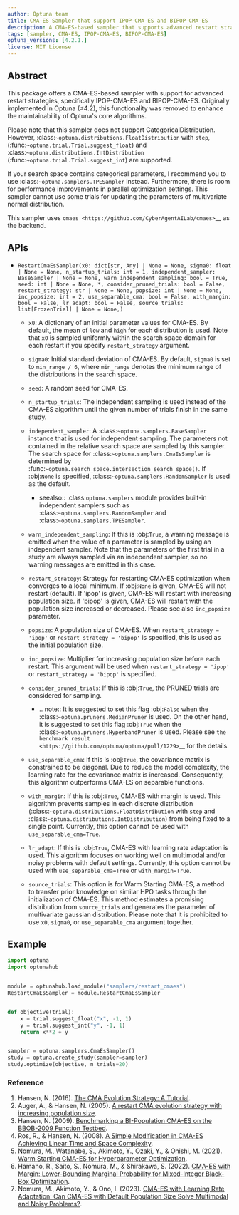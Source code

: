 ```yaml
---
author: Optuna team
title: CMA-ES Sampler that support IPOP-CMA-ES and BIPOP-CMA-ES
description: A CMA-ES-based sampler that supports advanced restart strategies, IPOP-CMA-ES and BIPOP-CMA-ES.
tags: [sampler, CMA-ES, IPOP-CMA-ES, BIPOP-CMA-ES]
optuna_versions: [4.2.1.]
license: MIT License
---
```


## Abstract

This package offers a CMA-ES-based sampler with support for advanced restart strategies, specifically IPOP-CMA-ES and BIPOP-CMA-ES. Originally implemented in Optuna (≤4.2), this functionality was removed to enhance the maintainability of Optuna's core algorithms.

Please note that this sampler does not support CategoricalDistribution. However, :class:`~optuna.distributions.FloatDistribution` with `step`, (:func:`~optuna.trial.Trial.suggest_float`) and :class:`~optuna.distributions.IntDistribution` (:func:`~optuna.trial.Trial.suggest_int`) are supported.

If your search space contains categorical parameters, I recommend you to use :class:`~optuna.samplers.TPESampler` instead. Furthermore, there is room for performance improvements in parallel optimization settings. This sampler cannot use some trials for updating the parameters of multivariate normal distribution.

This sampler uses `cmaes <https://github.com/CyberAgentAILab/cmaes>`\_\_ as the backend.

## APIs

- `RestartCmaEsSampler(x0: dict[str, Any] | None = None, sigma0: float | None = None, n_startup_trials: int = 1, independent_sampler: BaseSampler | None = None, warn_independent_sampling: bool = True, seed: int | None = None, *, consider_pruned_trials: bool = False, restart_strategy: str | None = None, popsize: int | None = None, inc_popsize: int = 2, use_separable_cma: bool = False, with_margin: bool = False, lr_adapt: bool = False, source_trials: list[FrozenTrial] | None = None,)`
  - `x0`: A dictionary of an initial parameter values for CMA-ES. By default, the mean of `low` and `high` for each distribution is used. Note that `x0` is sampled uniformly within the search space domain for each restart if you specify `restart_strategy` argument.

  - `sigma0`: Initial standard deviation of CMA-ES. By default, `sigma0` is set to `min_range / 6`, where `min_range` denotes the minimum range of the distributions in the search space.

  - `seed`: A random seed for CMA-ES.

  - `n_startup_trials`: The independent sampling is used instead of the CMA-ES algorithm until the given number of trials finish in the same study.

  - `independent_sampler`: A :class:`~optuna.samplers.BaseSampler` instance that is used for independent sampling. The parameters not contained in the relative search space are sampled by this sampler. The search space for :class:`~optuna.samplers.CmaEsSampler` is determined by :func:`~optuna.search_space.intersection_search_space()`. If :obj:`None` is specified, :class:`~optuna.samplers.RandomSampler` is used as the default.

    - seealso::
      :class:`optuna.samplers` module provides built-in independent samplers such as :class:`~optuna.samplers.RandomSampler` and :class:`~optuna.samplers.TPESampler`.

  - `warn_independent_sampling`: If this is :obj:`True`, a warning message is emitted when the value of a parameter is sampled by using an independent sampler. Note that the parameters of the first trial in a study are always sampled via an independent sampler, so no warning messages are emitted in this case.

  - `restart_strategy`: Strategy for restarting CMA-ES optimization when converges to a local minimum. If :obj:`None` is given, CMA-ES will not restart (default). If 'ipop' is given, CMA-ES will restart with increasing population size. if 'bipop' is given, CMA-ES will restart with the population size increased or decreased. Please see also `inc_popsize` parameter.

  - `popsize`: A population size of CMA-ES. When `restart_strategy = 'ipop'` or `restart_strategy = 'bipop'` is specified, this is used as the initial population size.

  - `inc_popsize`: Multiplier for increasing population size before each restart. This argument will be used when `restart_strategy = 'ipop'` or `restart_strategy = 'bipop'` is specified.

  - `consider_pruned_trials`: If this is :obj:`True`, the PRUNED trials are considered for sampling.

    - .. note:: It is suggested to set this flag :obj:`False` when the :class:`~optuna.pruners.MedianPruner` is used. On the other hand, it is suggested to set this flag :obj:`True` when the :class:`~optuna.pruners.HyperbandPruner` is used. Please see `the benchmark result <https://github.com/optuna/optuna/pull/1229>`\_\_ for the details.

  - `use_separable_cma`: If this is :obj:`True`, the covariance matrix is constrained to be diagonal. Due to reduce the model complexity, the learning rate for the covariance matrix is increased. Consequently, this algorithm outperforms CMA-ES on separable functions.

  - `with_margin`: If this is :obj:`True`, CMA-ES with margin is used. This algorithm prevents samples in each discrete distribution (:class:`~optuna.distributions.FloatDistribution` with `step` and :class:`~optuna.distributions.IntDistribution`) from being fixed to a single point. Currently, this option cannot be used with `use_separable_cma=True`.

  - `lr_adapt`: If this is :obj:`True`, CMA-ES with learning rate adaptation is used. This algorithm focuses on working well on multimodal and/or noisy problems with default settings. Currently, this option cannot be used with `use_separable_cma=True` or `with_margin=True`.

  - `source_trials`: This option is for Warm Starting CMA-ES, a method to transfer prior knowledge on similar HPO tasks through the initialization of CMA-ES. This method estimates a promising distribution from `source_trials` and generates the parameter of multivariate gaussian distribution. Please note that it is prohibited to use `x0`, `sigma0`, or `use_separable_cma` argument together.

## Example

```python
import optuna
import optunahub


module = optunahub.load_module("samplers/restart_cmaes")
RestartCmaEsSampler = module.RestartCmaEsSampler


def objective(trial):
    x = trial.suggest_float("x", -1, 1)
    y = trial.suggest_int("y", -1, 1)
    return x**2 + y


sampler = optuna.samplers.CmaEsSampler()
study = optuna.create_study(sampler=sampler)
study.optimize(objective, n_trials=20)

```

### Reference

1. Hansen, N. (2016). [The CMA Evolution Strategy: A Tutorial](https://arxiv.org/abs/1604.00772).
1. Auger, A., & Hansen, N. (2005). [A restart CMA evolution strategy with increasing population size](https://doi.org/10.1109/CEC.2005.1554902).
1. Hansen, N. (2009). [Benchmarking a BI-Population CMA-ES on the BBOB-2009 Function Testbed](https://doi.org/10.1145/1570256.1570333).
1. Ros, R., & Hansen, N. (2008). [A Simple Modification in CMA-ES Achieving Linear Time and Space Complexity](https://doi.org/10.1007/978-3-540-87700-4_30).
1. Nomura, M., Watanabe, S., Akimoto, Y., Ozaki, Y., & Onishi, M. (2021). [Warm Starting CMA-ES for Hyperparameter Optimization](https://doi.org/10.1609/aaai.v35i10.17109).
1. Hamano, R., Saito, S., Nomura, M., & Shirakawa, S. (2022). [CMA-ES with Margin: Lower-Bounding Marginal Probability for Mixed-Integer Black-Box Optimization](https://doi.org/10.1145/3512290.3528827).
1. Nomura, M., Akimoto, Y., & Ono, I. (2023). [CMA-ES with Learning Rate Adaptation: Can CMA-ES with Default Population Size Solve Multimodal and Noisy Problems?](https://doi.org/10.1145/3583131.3590358).
